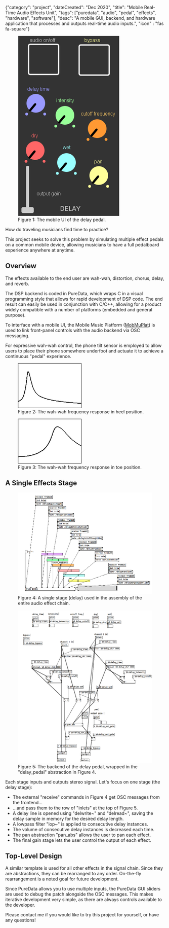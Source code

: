 {"category": "project", "dateCreated": "Dec 2020", "title": "Mobile Real-Time Audio Effects Unit", "tags": ["puredata", "audio", "pedal", "effects", "hardware", "software"], "desc": "A mobile GUI, backend, and hardware application that processes and outputs real-time audio inputs.", "icon" : "fas fa-square"}

<article>

<div class="row">
    <div class="col col-lg-9 col-md-12 col-sm-12">
        <figure class="figure">
            <img src="../images/delay_gui.PNG" class="figure-img img-fluid rounded" alt="The mobile UI of the delay pedal.">
            <figcaption class="figure-caption">
                Figure 1: The mobile UI of the delay pedal.
            </figcaption>
        </figure>
    </div>
</div>

How do traveling musicians find time to practice?

This project seeks to solve this problem by simulating multiple effect pedals on a common mobile device, allowing musicians to have a full pedalboard experience anywhere at anytime.

## Overview
The effects available to the end user are wah-wah, distortion, chorus, delay, and reverb.

The DSP backend is coded in PureData, which wraps C in a visual programming style that allows for rapid development of DSP code. The end result can easily be used in conjunction with C/C++, allowing for a product widely compatible with a number of platforms (embedded and general purpose).

To interface with a mobile UI, the Mobile Music Platform (<a target="blank" href="https://danieliglesia.com/mobmuplat/" class="text-link">MobMuPlat</a>) is used to link front-panel controls with the audio backend via OSC messaging.

For expressive wah-wah control, the phone tilt sensor is employed to allow users to place their phone somewhere underfoot and actuate it to achieve a continuous "pedal" experience.

<div class="row">
    <div class="col col-lg-6 col-md-6 col-sm-6">
        <figure class="figure">
            <img src="../images/wah_lo_cf_hi_q.PNG" class="figure-img img-fluid rounded" alt="The wah-wah frequency response in heel position.">
            <figcaption class="figure-caption">
                Figure 2: The wah-wah frequency response in heel position.
            </figcaption>
        </figure>
    </div>
    <div class="col col-lg-6 col-md-6 col-sm-6">
        <figure class="figure">
            <img src="../images/wah_hi_cf_hi_q.PNG" class="figure-img img-fluid rounded" alt="The wah-wah frequency response in toe position.">
            <figcaption class="figure-caption">
                Figure 3: The wah-wah frequency response in toe position.
            </figcaption>
        </figure>
    </div>
</div>

## A Single Effects Stage
<div class="row">
    <div class="col col-lg-6 col-md-6 col-sm-12">
        <figure class="figure">
            <img src="../images/mmp.PNG" class="figure-img img-fluid rounded" alt="A single stage (delay) used in the assembly of the entire audio effect chain.">
            <figcaption class="figure-caption">
                Figure 4: A single stage (delay) used in the assembly of the entire audio effect chain.
            </figcaption>
        </figure>
    </div>
    <div class="col col-lg-6 col-md-6 col-sm-12">
        <figure class="figure">
            <img src="../images/delay_guts.PNG" class="figure-img img-fluid rounded" alt="The backend of the delay pedal.">
            <figcaption class="figure-caption">
                Figure 5: The backend of the delay pedal, wrapped in the "delay_pedal" abstraction in Figure 4.
            </figcaption>
        </figure>
    </div>
</div>

Each stage inputs and outputs stereo signal. Let's focus on one stage (the delay stage):
<ul>
<li>The external "receive" commands in Figure 4 get OSC messages from the frontend...</li>
<li>...and pass them to the row of "inlets" at the top of Figure 5. </li>
<li>A delay line is opened using "delwrite~" and "delread~", saving the delay sample in memory for the desired delay length.</li>
<li>A lowpass filter "lop~" is applied to consecutive delay instances.</li>
<li>The volume of consecutive delay instances is decreased each time.</li>
<li>The pan abstraction "pan_abs" allows the user to pan each effect.</li>
<li>The final gain stage lets the user control the output of each effect.</li>
</ul>

## Top-Level Design
A similar template is used for all other effects in the signal chain. Since they are abstractions, they can be rearranged to any order. On-the-fly rearrangement is a noted goal for future development.

Since PureData allows you to use multiple inputs, the PureData GUI sliders are used to debug the patch alongside the OSC messages. This makes iterative development very simple, as there are always controls available to the developer.

Please <span><a class="text-link" tabindex = 0 onclick="copyToClipboard()" data-bs-toggle="popover" data-bs-trigger="focus" data-bs-content="Email copied to clipboard!">
contact me
  </a></span> if you would like to try this project for yourself, or have any questions!


</article>

